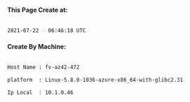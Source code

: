 
   
#### This Page Create at:

```bash

2021-07-22 - 06:46:18 UTC

```

#### Create By Machine:

```bash

Host Name : fv-az42-472

platform  : Linux-5.8.0-1036-azure-x86_64-with-glibc2.31

Ip Local  : 10.1.0.46

```

